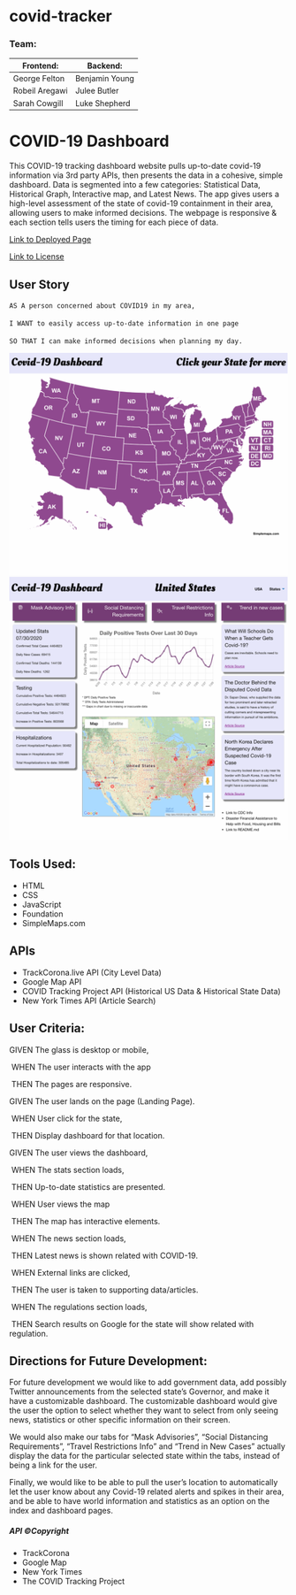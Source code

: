 # covid-tracker

### Team:
| Frontend:      | Backend:       |
| -------------- | -------------- |
| George Felton  | Benjamin Young |
| Robeil Aregawi | Julee Butler   |
| Sarah Cowgill  | Luke Shepherd  |

# COVID-19 Dashboard

This COVID-19 tracking dashboard website pulls up-to-date covid-19 information via 3rd party APIs, then presents the data in a cohesive, simple dashboard. Data is segmented into a few categories: Statistical Data, Historical Graph, Interactive map, and Latest News. The app gives users a high-level assessment of the state of covid-19 containment in their area, allowing users to make informed decisions. The webpage is responsive & each section tells users the timing for each piece of data.

[Link to Deployed Page](https://sheplt1.github.io/covid-tracker/)

[Link to License](./LICENSE)

## User Story

``` 
AS A person concerned about COVID19 in my area,

I WANT to easily access up-to-date information in one page

SO THAT I can make informed decisions when planning my day.
```
![index-page-screenshot](./public/Assets/Images/index.png)
![dashboard-page-screenshot](./public/Assets/Images/dashboard.png)

## Tools Used:

* HTML
* CSS
* JavaScript
* Foundation
* SimpleMaps.com

## APIs

* TrackCorona.live  API (City Level Data)
* Google Map API
* COVID Tracking Project API (Historical US Data & Historical State Data)
* New York Times API (Article Search)

## User Criteria:

GIVEN The glass is desktop or mobile,

​	WHEN The user interacts with the app

​	THEN The pages are responsive.

GIVEN The user lands on the page (Landing Page).

​	WHEN User click for the state,

​	THEN Display dashboard for that location.

GIVEN The user views the dashboard,

​	WHEN The stats section loads,

​	THEN Up-to-date statistics are presented.

​	WHEN User views the map

​	THEN The map has interactive elements.

​	WHEN The news section loads,

​	THEN Latest news is shown related with COVID-19.

​	WHEN External links are clicked,

​	THEN The user is taken to supporting data/articles.

​	WHEN The regulations section loads,

​	THEN Search results on Google for the state will show related with regulation.



## Directions for Future Development:

For future development we would like to add government data, add possibly Twitter announcements from the selected state’s Governor, and make it have a customizable dashboard. The customizable dashboard would give the user the option to select whether they want to select from only seeing news, statistics or other specific information on their screen. 

We would also make our tabs for “Mask Advisories”, “Social Distancing Requirements”, “Travel Restrictions Info” and “Trend in New Cases” actually display the data for the particular selected state within the tabs, instead of being a link for the user. 

Finally, we would like to be able to pull the user’s location to automatically let the user know about any Covid-19 related alerts and spikes in their area, and be able to have world information and statistics as an option on the index and dashboard pages. 





##### API ©Copyright

* TrackCorona
* Google Map
* New York Times
* The COVID Tracking Project
